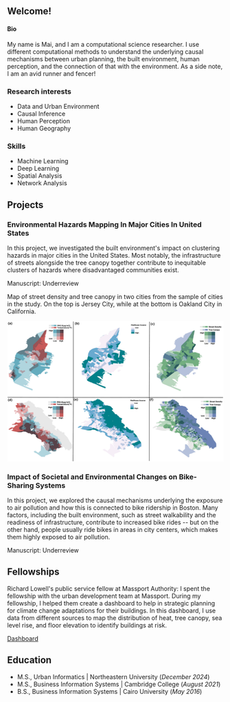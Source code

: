 ## Welcome!

#### Bio
My name is Mai, and I am a computational science researcher. I use different computational methods to understand the underlying causal mechanisms between urban planning, the built environment, human perception, and the connection of that with the environment. As a side note, I am an avid runner and fencer!

### Research interests

- Data and Urban Environment
- Causal Inference 
- Human Perception
- Human Geography

### Skills

- Machine Learning
- Deep Learning
- Spatial Analysis
- Network Analysis 

## Projects
### Environmental Hazards Mapping In Major Cities In United States
In this project, we investigated the built environment's impact on clustering hazards in major cities in the United States. Most notably, the infrastructure of streets alongside the tree canopy together contribute to inequitable clusters of hazards where disadvantaged communities exist.

Manuscript: Underreview  

Map of street density and tree canopy in two cities from the sample of cities in the study. On the top is Jersey City, while at the bottom is Oakland City in California.

![Hazards Study](assets/hazards_map.jpg)


### Impact of Societal and Environmental Changes on Bike-Sharing Systems
In this project, we explored the causal mechanisms underlying the exposure to air pollution and how this is connected to bike ridership in Boston. Many factors, including the built environment, such as street walkability and the readiness of infrastructure, contribute to increased bike rides -- but on the other hand, people usually ride bikes in areas in city centers, which makes them highly exposed to air pollution. 

Manuscript: Underreview  

## Fellowships

Richard Lowell's public service fellow at Massport Authority: I spent the fellowship with the urban development team at Massport. During my fellowship, I helped them create a dashboard to help in strategic planning for climate change adaptations for their buildings. In this dashboard, I use data from different sources to map the distribution of heat, tree canopy, sea level rise, and floor elevation to identify buildings at risk.

[Dashboard](https://www.arcgis.com/apps/dashboards/23c714f5a82b48229705897be7b4252c)

## Education       		
- M.S., Urban Informatics	| Northeastern University (_December 2024_)
- M.S., Business Information Systems | 	Cambridge College (_August 2021_)		        		
- B.S., Business Information Systems | Cairo University (_May 2016_)
